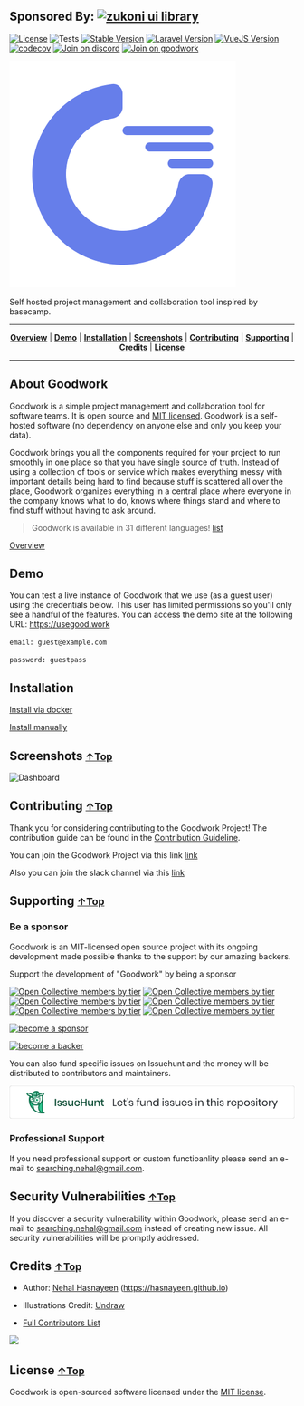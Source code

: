 ## Sponsored By: <a href="https://zukoni.com"><img src="https://i.imgur.com/kLYHhBM.png" alt="zukoni ui library" style="height: 240;"></a>

[![License](http://img.shields.io/badge/license-MIT-brightgreen.svg)](https://github.com/iluminar/goodwork/blob/dev/LICENSE)
![Tests](https://github.com/iluminar/goodwork/workflows/Tests/badge.svg?branch=dev)
[![Stable Version](https://poser.pugx.org/iluminar/goodwork/v/stable)](https://github.com/iluminar/goodwork)
[![Laravel Version](https://img.shields.io/badge/Laravel-7.0-brightgreen.svg?style=flat)](https://github.com/laravel/laravel)
[![VueJS Version](https://img.shields.io/badge/vue-2.5-brightgreen.svg?style=flat)](https://github.com/vuejs/vue)
[![codecov](https://codecov.io/gh/iluminar/goodwork/branch/master/graph/badge.svg)](https://codecov.io/gh/iluminar/goodwork)
[![Join on discord](https://img.shields.io/badge/join%20on-discord-orange)](https://discord.gg/4DvTQsc)
[![Join on goodwork](https://img.shields.io/badge/join%20on-goodwork-orange.svg)](https://usegood.work/register/invite-link/ovCPAFpnwIhrvqUrlvynarP9HVRBC5mH)

<img src="public/logos/logo_square.png" alt="Goodwork" style="max-width:100%;">

Self hosted project management and collaboration tool inspired by basecamp.

<hr>
<p align="center">
<b><a href="#about-goodwork">Overview</a></b>
|
<b><a href="#demo">Demo</a></b>
|
<b><a href="#installation">Installation</a></b>
|
<b><a href="#screenshots-top">Screenshots</a></b>
|
<b><a href="#contributing-top">Contributing</a></b>
|
<b><a href="#supporting-top">Supporting</a></b>
|
<b><a href="#credits-top">Credits</a></b>
|
<b><a href="#license-top">License</a></b>
</p>

<hr>

## About Goodwork

Goodwork is a simple project management and collaboration tool for software teams. It is open source and [MIT licensed](https://github.com/iluminar/goodwork/blob/dev/LICENSE). Goodwork is a self-hosted software (no dependency on anyone else and only you keep your data).

Goodwork brings you all the components required for your project to run smoothly in one place so that you have single source of truth. Instead of using a collection of tools or service which makes everything messy with important details being hard to find because stuff is scattered all over the place, Goodwork organizes everything in a central place where everyone in the company knows what to do, knows where things stand and where to find stuff without having to ask around.

> Goodwork is available in 31 different languages! [list](https://github.com/iluminar/goodwork/wiki/Localization)

[Overview](https://github.com/iluminar/goodwork/wiki/Overview)

## Demo

You can test a live instance of Goodwork that we use (as a guest user) using the credentials below. This user has limited permissions so you'll only see a handful of the features. You can access the demo site at the following URL: https://usegood.work

`email: guest@example.com`

`password: guestpass`

## Installation

[Install via docker](https://github.com/iluminar/goodwork/wiki/Installation#setup-using-docker)

[Install manually](https://github.com/iluminar/goodwork/wiki/Installation#setup-usual-way-if-youre-not-using-docker)

## Screenshots <small>[↑Top](#about-goodwork)</small>

![Dashboard](https://i.imgur.com/86mwtxo.png)

## Contributing <small>[↑Top](#about-goodwork)</small>

Thank you for considering contributing to the Goodwork Project! The contribution guide can be found in the [Contribution Guideline](https://github.com/iluminar/goodwork/wiki/Contribution-Guideline).

You can join the Goodwork Project via this link [link](https://usegood.work/register/invite-link/ovCPAFpnwIhrvqUrlvynarP9HVRBC5mH)

Also you can join the slack channel via this [link](https://discord.gg/4DvTQsc)

## Supporting <small>[↑Top](#about-goodwork)</small>

### Be a sponsor

Goodwork is an MIT-licensed open source project with its ongoing development made possible thanks to the support by our amazing backers.

Support the development of "Goodwork" by being a sponsor

[![Open Collective members by tier](https://img.shields.io/opencollective/tier/goodwork/11430)](https://opencollective.com/goodwork/contribute/breakfast-sponsor-11431/checkout)
[![Open Collective members by tier](https://img.shields.io/opencollective/tier/goodwork/16328?label=Snack%20Sponsors)](https://opencollective.com/goodwork/contribute/snack-sponsor-16328/checkout)
[![Open Collective members by tier](https://img.shields.io/opencollective/tier/goodwork/11431)](https://opencollective.com/goodwork/contribute/breakfast-sponsor-11431/checkout)
[![Open Collective members by tier](https://img.shields.io/opencollective/tier/goodwork/15964?label=Lunch%20Sponsors)](https://opencollective.com/goodwork/contribute/lunch-sponsor-15964/checkout)
[![Open Collective members by tier](https://img.shields.io/opencollective/tier/goodwork/15962?label=Dinner%20Sponsors)](https://opencollective.com/goodwork/contribute/dinner-sponsor-15962/checkout)
[![Open Collective members by tier](https://img.shields.io/opencollective/tier/goodwork/15963?label=Feast%20Sponsors)](https://opencollective.com/goodwork/contribute/feast-sponsor-15963/checkout)

<a href="https://opencollective.com/goodwork#sponsor"><img alt="become a sponsor" src="https://opencollective.com/goodwork/sponsors.svg?width=890"></a>

<a href="https://opencollective.com/goodwork#sponsor"><img alt="become a backer" src="https://opencollective.com/goodwork/backers.svg?width=890"></a>

You can also fund specific issues on Issuehunt and the money will be distributed to contributors and maintainers.

[![issuehunt-to-marktext](https://github.com/BoostIO/issuehunt-materials/raw/master/v1/issuehunt-button-v1.svg?sanitize=true)](https://issuehunt.io/repos/81873619)

### Professional Support

If you need professional support or custom functioanlity please send an e-mail to searching.nehal@gmail.com.

## Security Vulnerabilities <small>[↑Top](#about-goodwork)</small>

If you discover a security vulnerability within Goodwork, please send an e-mail to searching.nehal@gmail.com instead of creating new issue. All security vulnerabilities will be promptly addressed.

## Credits <small>[↑Top](#about-goodwork)</small>

- Author: [Nehal Hasnayeen](https://github.com/Hasnayeen) (https://hasnayeen.github.io)

- Illustrations Credit: [Undraw](https://undraw.co/)

- [Full Contributors List](https://github.com/iluminar/goodwork/graphs/contributors)

![](https://opencollective.com/goodwork/contributors.svg?width=890&button=false)

## License <small>[↑Top](#about-goodwork)</small>

Goodwork is open-sourced software licensed under the [MIT license](http://opensource.org/licenses/MIT).
